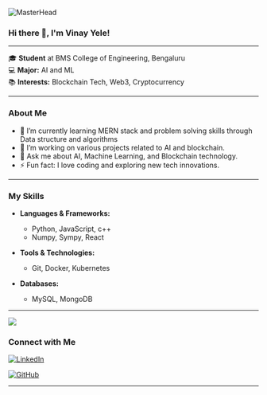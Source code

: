 
![MasterHead](https://user-images.githubusercontent.com/74038190/225813708-98b745f2-7d22-48cf-9150-083f1b00d6c9.gif)
### Hi there 👋, I'm Vinay Yele!

---

🎓 **Student** at BMS College of Engineering, Bengaluru  
💻 **Major:** AI and ML  
📚 **Interests:** Blockchain Tech, Web3, Cryptocurrency

---

### About Me

- 🌱 I’m currently learning MERN stack and problem solving skills through Data structure and algorithms
- 🔭 I’m working on various projects related to AI and blockchain.
- 💬 Ask me about AI, Machine Learning, and Blockchain technology.
- ⚡ Fun fact: I love coding and exploring new tech innovations.

---

### My Skills

- **Languages & Frameworks:**
  - Python, JavaScript, c++
  - Numpy, Sympy, React

- **Tools & Technologies:**
  - Git, Docker, Kubernetes
    
- **Databases:**
  - MySQL, MongoDB

---
![](https://leetcard.jacoblin.cool/vinayyele1998?ext=heatmap)


### Connect with Me

[![LinkedIn](https://img.shields.io/badge/LinkedIn-0077B5?style=for-the-badge&logo=linkedin&logoColor=white)](https://linkedin.com/in/your-linkedin) 

[![GitHub](https://img.shields.io/badge/GitHub-181717?style=for-the-badge&logo=github&logoColor=white)]([https://github.com/your-github](https://github.com/Vinay-yele))

---


